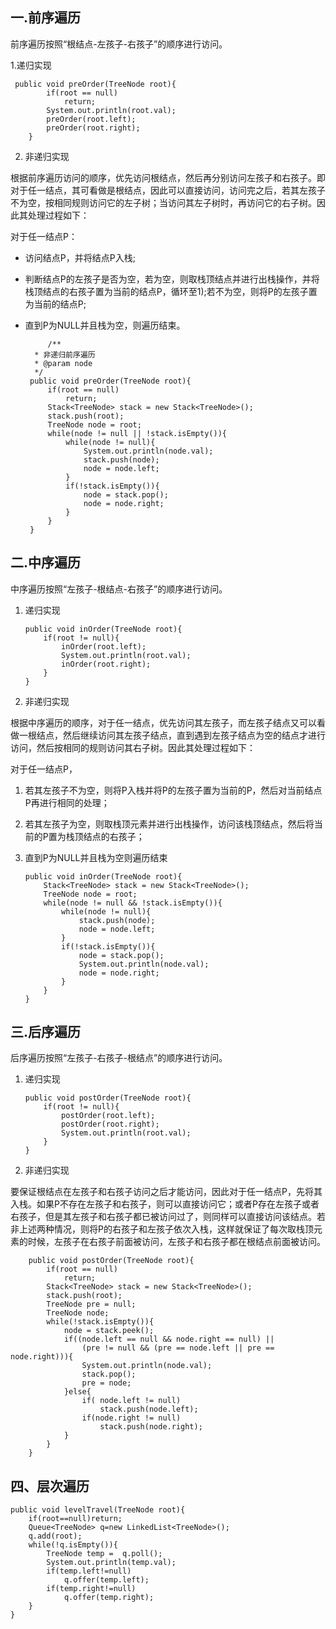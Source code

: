 
## 一.前序遍历
前序遍历按照“根结点-左孩子-右孩子”的顺序进行访问。
 
 1.递归实现
   
     public void preOrder(TreeNode root){
    		if(root == null)
    			return;
    		System.out.println(root.val);
    		preOrder(root.left);
    		preOrder(root.right);
    	}

 2. 非递归实现
 
 根据前序遍历访问的顺序，优先访问根结点，然后再分别访问左孩子和右孩子。即对于任一结点，其可看做是根结点，因此可以直接访问，访问完之后，若其左孩子不为空，按相同规则访问它的左子树；当访问其左子树时，再访问它的右子树。因此其处理过程如下：

  对于任一结点P：
  
 - 访问结点P，并将结点P入栈;
 - 判断结点P的左孩子是否为空，若为空，则取栈顶结点并进行出栈操作，并将栈顶结点的右孩子置为当前的结点P，循环至1);若不为空，则将P的左孩子置为当前的结点P;
 - 直到P为NULL并且栈为空，则遍历结束。

	        /**
		 * 非递归前序遍历
		 * @param node
		 */
		public void preOrder(TreeNode root){
			if(root == null)
				return;
			Stack<TreeNode> stack = new Stack<TreeNode>();
			stack.push(root);
			TreeNode node = root;
			while(node != null || !stack.isEmpty()){
				while(node != null){
					System.out.println(node.val);
					stack.push(node);
					node = node.left;
				}
				if(!stack.isEmpty()){
					node = stack.pop();
					node = node.right;
				}			
			}
		}

## 二.中序遍历
中序遍历按照“左孩子-根结点-右孩子”的顺序进行访问。
 1. 递归实现
 
		public void inOrder(TreeNode root){
			if(root != null){
				inOrder(root.left);
				System.out.println(root.val);
				inOrder(root.right);
			}
		}
	 
 2. 非递归实现
 
根据中序遍历的顺序，对于任一结点，优先访问其左孩子，而左孩子结点又可以看做一根结点，然后继续访问其左孩子结点，直到遇到左孩子结点为空的结点才进行访问，然后按相同的规则访问其右子树。因此其处理过程如下：

对于任一结点P，
 1. 若其左孩子不为空，则将P入栈并将P的左孩子置为当前的P，然后对当前结点P再进行相同的处理；
 2. 若其左孩子为空，则取栈顶元素并进行出栈操作，访问该栈顶结点，然后将当前的P置为栈顶结点的右孩子；
 3. 直到P为NULL并且栈为空则遍历结束

		public void inOrder(TreeNode root){
			Stack<TreeNode> stack = new Stack<TreeNode>();
			TreeNode node = root;
			while(node != null && !stack.isEmpty()){
				while(node != null){
					stack.push(node);
					node = node.left;
				}
				if(!stack.isEmpty()){
					node = stack.pop();
					System.out.println(node.val);
					node = node.right;
				}
			}
		}
 
## 三.后序遍历
后序遍历按照“左孩子-右孩子-根结点”的顺序进行访问。
 1. 递归实现
	 
		public void postOrder(TreeNode root){
			if(root != null){
				postOrder(root.left);
				postOrder(root.right);
				System.out.println(root.val);
			}
		}


 2. 非递归实现
 
 
  要保证根结点在左孩子和右孩子访问之后才能访问，因此对于任一结点P，先将其入栈。如果P不存在左孩子和右孩子，则可以直接访问它；或者P存在左孩子或者右孩子，但是其左孩子和右孩子都已被访问过了，则同样可以直接访问该结点。若非上述两种情况，则将P的右孩子和左孩子依次入栈，这样就保证了每次取栈顶元素的时候，左孩子在右孩子前面被访问，左孩子和右孩子都在根结点前面被访问。
	
		public void postOrder(TreeNode root){
			if(root == null)
				return;
			Stack<TreeNode> stack = new Stack<TreeNode>();
			stack.push(root);
			TreeNode pre = null;
			TreeNode node;
			while(!stack.isEmpty()){
				node = stack.peek();
				if((node.left == null && node.right == null) ||
					(pre != null && (pre == node.left || pre == node.right))){
					System.out.println(node.val);
					stack.pop();
					pre = node;
				}else{
					if( node.left != null)
						stack.push(node.left);
					if(node.right != null)
						stack.push(node.right);
				}
			}
		}

## 四、层次遍历

    public void levelTravel(TreeNode root){  
        if(root==null)return;  
        Queue<TreeNode> q=new LinkedList<TreeNode>();  
        q.add(root);  
        while(!q.isEmpty()){  
        	TreeNode temp =  q.poll();  
            System.out.println(temp.val);  
            if(temp.left!=null)
            	q.offer(temp.left);  
            if(temp.right!=null)
            	q.offer(temp.right);  
        }  
    } 
